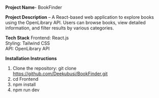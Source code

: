 **Project Name**- BookFinder

**Project Description** – A React-based web application to explore books using the OpenLibrary API. Users can browse books, view detailed information, and filter results by various categories.

**Tech Stack**
Frontend: React.js  
Styling: Tailwind CSS  
API: OpenLibrary API 

**Installation Instructions**
1. Clone the repository: git clone https://github.com/Deekubusi/BookFinder.git
2. cd Frontend
3. npm install
4. npm run dev

